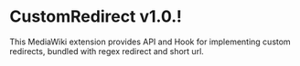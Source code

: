 # CustomRedirect v1.0.!

This MediaWiki extension provides API and Hook for implementing custom redirects, bundled with regex redirect and short url.

